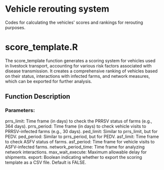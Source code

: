 # Vehicle rerouting system
Codes for calculating the vehicles' scores and rankings for rerouting purposes.

# score_template.R
The score_template function generates a scoring system for vehicles used in livestock transport, accounting for various risk factors associated with disease transmission. It creates a comprehensive ranking of vehicles based on their status, interactions with infected farms, and network measures, which can be exported for further analysis.

## Function Description
### Parameters:
prrs_limit: Time frame (in days) to check the PRRSV status of farms (e.g., 364 days).
prrs_period: Time frame (in days) to check vehicle visits to PRRSV-infected farms (e.g., 30 days).
ped_limit: Similar to prrs_limit, but for PEDV.
ped_period: Similar to prrs_period, but for PEDV.
asf_limit: Time frame to check ASFV status of farms.
asf_period: Time frame for vehicle visits to ASFV-infected farms.
network_period_time: Time frame for analyzing network interactions.
max_wait_execute: Maximum allowable delay for shipments.
export: Boolean indicating whether to export the scoring template as a CSV file. Default is FALSE.
